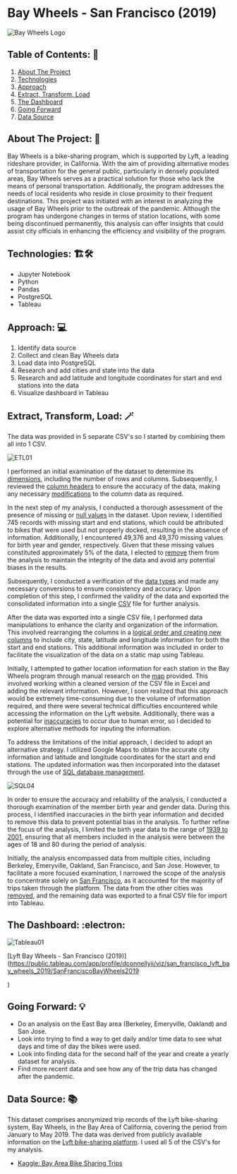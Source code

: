 # Bay Wheels - San Francisco (2019)

![Bay Wheels Logo](images/bay_wheels.jpg)

## Table of Contents: :house_with_garden:
01. [About The Project](#about) 
02. [Technologies](#tech)
03. [Approach](#approach)
04. [Extract, Transform, Load](#etl)
05. [The Dashboard](#dashboard)
06. [Going Forward](#forward)
07. [Data Source](#source)

<a name="about"></a>
## About The Project: :thinking:
Bay Wheels is a bike-sharing program, which is supported by Lyft, a leading rideshare provider, in California. With the aim of providing alternative modes of transportation for the general public, particularly in densely populated areas, Bay Wheels serves as a practical solution for those who lack the means of personal transportation. Additionally, the program addresses the needs of local residents who reside in close proximity to their frequent destinations. This project was initiated with an interest in analyzing the usage of Bay Wheels prior to the outbreak of the pandemic. Although the program has undergone changes in terms of station locations, with some being discontinued permanently, this analysis can offer insights that could assist city officials in enhancing the efficiency and visibility of the program.

<a name="tech"></a>
## Technologies: :building_construction::hammer_and_wrench:
- Jupyter Notebook
- Python
- Pandas
- PostgreSQL
- Tableau

<a name="approach"></a>
## Approach: :computer:
01. Identify data source
02. Collect and clean Bay Wheels data
03. Load data into PostgreSQL
04. Research and add cities and state into the data
05. Research and add latitude and longitude coordinates for start and end stations into the data
06. Visualize dashboard in Tableau

<a name="etl"></a>
## Extract, Transform, Load: :magic_wand:
The data was provided in 5 separate CSV's so I started by combining them all into 1 CSV.

![ETL01](images/etl_images/etl_01.png)

I performed an initial examination of the dataset to determine its [dimensions](https://github.com/DConnellyII/lyft_bay_wheels/blob/main/images/etl_images/etl_02.png), including the number of rows and columns. Subsequently, I reviewed the [column headers](https://github.com/DConnellyII/lyft_bay_wheels/blob/main/images/etl_images/etl_03.png) to ensure the accuracy of the data, making any necessary [modifications](https://github.com/DConnellyII/lyft_bay_wheels/blob/main/images/etl_images/etl_04.png) to the column data as required.

In the next step of my analysis, I conducted a thorough assessment of the presence of missing or [null values](https://github.com/DConnellyII/lyft_bay_wheels/blob/main/images/etl_images/etl_05.png) in the dataset. Upon review, I identified 745 records with missing start and end stations, which could be attributed to bikes that were used but not properly docked, resulting in the absence of information. Additionally, I encountered 49,376 and 49,370 missing values for birth year and gender, respectively. Given that these missing values constituted approximately 5% of the data, I elected to [remove](https://github.com/DConnellyII/lyft_bay_wheels/blob/main/images/etl_images/etl_06.png) them from the analysis to maintain the integrity of the data and avoid any potential biases in the results.

Subsequently, I conducted a verification of the [data types](https://github.com/DConnellyII/lyft_bay_wheels/blob/main/images/etl_images/etl_07.png) and made any necessary conversions to ensure consistency and accuracy. Upon completion of this step, I confirmed the validity of the data and exported the consolidated information into a single [CSV](https://github.com/DConnellyII/lyft_bay_wheels/blob/main/images/etl_images/etl_08.png) file for further analysis.

After the data was exported into a single CSV file, I performed data manipulations to enhance the clarity and organization of the information. This involved rearranging the columns in a [logical order and creating new columns](txt/bay_wheels_summary_format.txt) to include city, state, latitude and longitude information for both the start and end stations. This additional information was included in order to facilitate the visualization of the data on a static map using Tableau.

Initially, I attempted to gather location information for each station in the Bay Wheels program through manual research on the [map](https://account.baywheels.com/map) provided. This involved working within a cleaned version of the CSV file in Excel and adding the relevant information. However, I soon realized that this approach would be extremely time-consuming due to the volume of information required, and there were several technical difficulties encountered while accessing the information on the Lyft website. Additionally, there was a potential for [inaccuracies](https://github.com/DConnellyII/lyft_bay_wheels/blob/main/images/sql_images/sql_01.png) to occur due to human error, so I decided to explore alternative methods for inputing the information.

To address the limitations of the initial approach, I decided to adopt an alternative strategy. I utilized Google Maps to obtain the accurate city information and latitude and longitude coordinates for the start and end stations. The updated information was then incorporated into the dataset through the use of [SQL database management](images/sql_images/sql_03.png).

![SQL04](images/sql_images/sql_04.png)

In order to ensure the accuracy and reliability of the analysis, I conducted a thorough examination of the member birth year and gender data. During this process, I identified inaccuracies in the birth year information and decided to remove this data to prevent potential bias in the analysis. To further refine the focus of the analysis, I limited the birth year data to the range of [1939 to 2001](images/sql_images/sql_04.png), ensuring that all members included in the analysis were between the ages of 18 and 80 during the period of analysis.

Initially, the analysis encompassed data from multiple cities, including Berkeley, Emeryville, Oakland, San Francisco, and San Jose. However, to facilitate a more focused examination, I narrowed the scope of the analysis to concentrate solely on [San Francisco](images/lyft_images/san_francisco_bay_wheels.png), as it accounted for the majority of trips taken through the platform. The data from the other cities was [removed](images/sql_images/sql_04.png), and the remaining data was exported to a final CSV file for import into Tableau.

<a name="dashboard"></a>
## The Dashboard: :electron:
![Tableau01](images/tableau_images/tableau_01.png)

[Lyft Bay Wheels - San Francisco (2019)](https://public.tableau.com/app/profile/dconnellyii/viz/san_francisco_lyft_bay_wheels_2019/SanFranciscoBayWheels2019

)
<a name="forward"></a>
## Going Forward: :bulb:
- Do an analysis on the East Bay area (Berkeley, Emeryville, Oakland) and San Jose.
- Look into trying to find a way to get daily and/or time data to see what days and time of day the bikes were used.
- Look into finding data for the second half of the year and create a yearly dataset for analysis.
- Find more recent data and see how any of the trip data has changed after the pandemic.

<a name="source"></a>
## Data Source: :books:
This dataset comprises anonymized trip records of the Lyft bike-sharing system, Bay Wheels, in the Bay Area of California, covering the period from January to May 2019. The data was derived from publicly available information on the [Lyft bike-sharing platform](https://www.lyft.com/bikes/bay-wheels). I used all 5 of the CSV's for my analysis.

- [Kaggle: Bay Area Bike Sharing Trips](https://www.kaggle.com/datasets/jolasa/bay-area-bike-sharing-trips)
